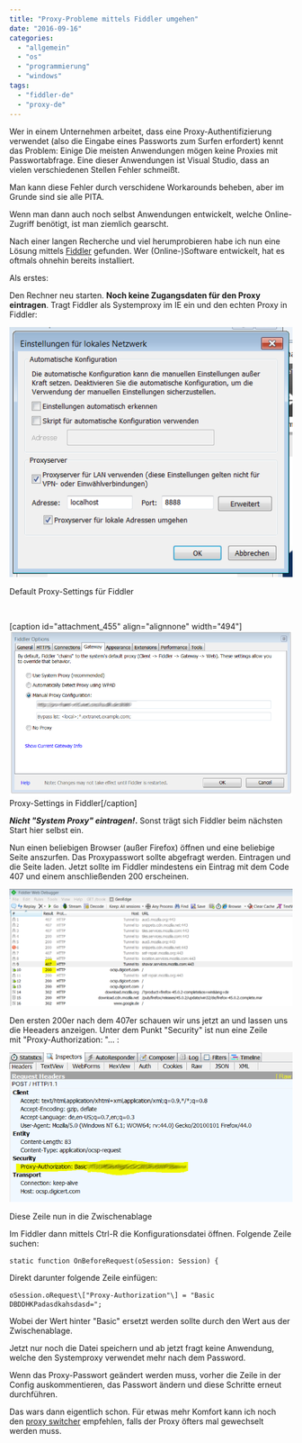 ```yaml
---
title: "Proxy-Probleme mittels Fiddler umgehen"
date: "2016-09-16"
categories: 
  - "allgemein"
  - "os"
  - "programmierung"
  - "windows"
tags: 
  - "fiddler-de"
  - "proxy-de"
---
```


Wer in einem Unternehmen arbeitet, dass eine Proxy-Authentifizierung verwendet (also die Eingabe eines Passworts zum Surfen erfordert) kennt das Problem: Einige Die meisten Anwendungen mögen keine Proxies mit Passwortabfrage. Eine dieser Anwendungen ist Visual Studio, dass an vielen verschiedenen Stellen Fehler schmeißt.

Man kann diese Fehler durch verschidene Workarounds beheben, aber im Grunde sind sie alle PITA.

Wenn man dann auch noch selbst Anwendungen entwickelt, welche Online-Zugriff benötigt, ist man ziemlich gearscht.

Nach einer langen Recherche und viel herumprobieren habe ich nun eine Lösung mittels [Fiddler](http://www.telerik.com/fiddler) gefunden. Wer (Online-)Software entwickelt, hat es oftmals ohnehin bereits installiert.

Als erstes:

Den Rechner neu starten. **Noch keine Zugangsdaten für den Proxy eintragen**. Tragt Fiddler als Systemproxy im IE ein und den echten Proxy in Fiddler:

[![proxyie](images/proxyIE.png)](http://dotnet.work/wp-content/uploads/2016/09/proxyIE.png)

Default Proxy-Settings für Fiddler

 

\[caption id="attachment\_455" align="alignnone" width="494"\][![fiddlerproxy](images/fiddlerproxy.png)](http://dotnet.work/wp-content/uploads/2016/09/fiddlerproxy.png) Proxy-Settings in Fiddler\[/caption\]

**_Nicht "System Proxy" eintragen!_.** Sonst trägt sich Fiddler beim nächsten Start hier selbst ein.

Nun einen beliebigen Browser (außer Firefox) öffnen und eine beliebige Seite anszurfen. Das Proxypasswort sollte abgefragt werden. Eintragen und die Seite laden. Jetzt sollte im Fiddler mindestens ein Eintrag mit dem Code 407 und einem anschließenden 200 erscheinen.

[![fiddler1](images/fiddler1.png)](http://dotnet.work/wp-content/uploads/2016/09/fiddler1.png)

Den ersten 200er nach dem 407er schauen wir uns jetzt an und lassen uns die Heeaders anzeigen. Unter dem Punkt "Security" ist nun eine Zeile mit "Proxy-Authorization: "... :

[![fiddler2](images/fiddler2.png)](http://dotnet.work/wp-content/uploads/2016/09/fiddler2.png)

Diese Zeile nun in die Zwischenablage

Im Fiddler dann mittels Ctrl-R die Konfigurationsdatei öffnen. Folgende Zeile suchen:

```
static function OnBeforeRequest(oSession: Session) {
```

Direkt darunter folgende Zeile einfügen:

```
oSession.oRequest\["Proxy-Authorization"\] = "Basic DBDDHKPadasdkahsdasd=";
```

Wobei der Wert hinter "Basic" ersetzt werden sollte durch den Wert aus der Zwischenablage.

Jetzt nur noch die Datei speichern und ab jetzt fragt keine Anwendung, welche den Systemproxy verwendet mehr nach dem Password.

Wenn das Proxy-Passwort geändert werden muss, vorher die Zeile in der Config auskommentieren, das Passwort ändern und diese Schritte erneut durchführen.

Das wars dann eigentlich schon. Für etwas mehr Komfort kann ich noch den [proxy switcher](http://proxyswitcher.net/) empfehlen, falls der Proxy öfters mal gewechselt werden muss.
